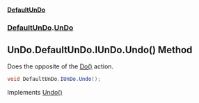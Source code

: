 #### [DefaultUnDo](DefaultUnDo.md 'DefaultUnDo')
### [DefaultUnDo](DefaultUnDo.md#DefaultUnDo 'DefaultUnDo').[UnDo](UnDo.md 'DefaultUnDo.UnDo')

## UnDo.DefaultUnDo.IUnDo.Undo() Method

Does the opposite of the [Do()](IUnDo.Do().md 'DefaultUnDo.IUnDo.Do()') action.

```csharp
void DefaultUnDo.IUnDo.Undo();
```

Implements [Undo()](IUnDo.Undo().md 'DefaultUnDo.IUnDo.Undo()')